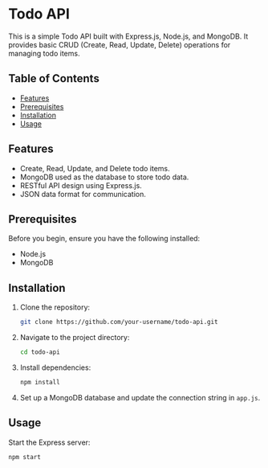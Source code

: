 # Todo API

This is a simple Todo API built with Express.js, Node.js, and MongoDB. It provides basic CRUD (Create, Read, Update, Delete) operations for managing todo items.

## Table of Contents
- [Features](#features)
- [Prerequisites](#prerequisites)
- [Installation](#installation)
- [Usage](#usage)

## Features
- Create, Read, Update, and Delete todo items.
- MongoDB used as the database to store todo data.
- RESTful API design using Express.js.
- JSON data format for communication.

## Prerequisites
Before you begin, ensure you have the following installed:
- Node.js
- MongoDB

## Installation
1. Clone the repository:
    ```bash
    git clone https://github.com/your-username/todo-api.git
    ```
2. Navigate to the project directory:
    ```bash
    cd todo-api
    ```
3. Install dependencies:
    ```bash
    npm install
    ```
4. Set up a MongoDB database and update the connection string in `app.js`.

## Usage
Start the Express server:
```bash
npm start
